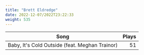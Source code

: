 ```yaml
---
title: "Brett Eldredge"
date: 2022-12-07/2022T23:22:33
weight: 535
---
```




 Song | Plays 
----- | -----:
Baby, It's Cold Outside (feat. Meghan Trainor) | 51
